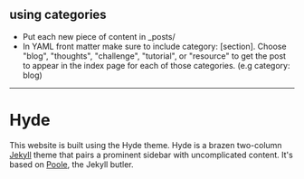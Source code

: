 ## using categories
 * Put each new piece of content in _posts/
 * In YAML front matter make sure to include category: [section]. Choose "blog", "thoughts", "challenge", "tutorial", or "resource" to get the post to appear in the index page for each of those categories. (e.g category: blog)
 
 

----

# Hyde

This website is built using the Hyde theme. Hyde is a brazen two-column [Jekyll](http://jekyllrb.com) theme that pairs a prominent sidebar with uncomplicated content. It's based on [Poole](http://getpoole.com), the Jekyll butler.

